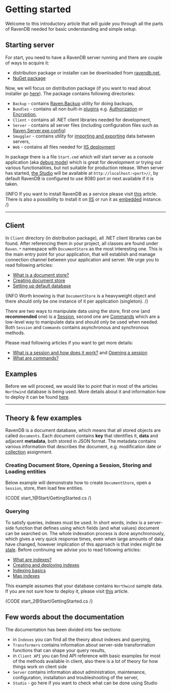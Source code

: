 # Getting started

Welcome to this introductory article that will guide you through all the parts of RavenDB needed for basic understanding and simple setup.

## Starting server

For start, you need to have a RavenDB server running and there are couple of ways to acquire it:

- distribution package or installer can be downloaded from [ravendb.net](http://ravendb.net/download),
- [NuGet package](http://www.nuget.org/packages/RavenDB.Server/)

Now, we will focus on distribution package (if you want to read about installer go [here](../server/installation/using-installer)). The package contains following directories:

- `Backup` - contains [Raven.Backup](server/administration/backup-and-restore) utility for doing backups,
- `Bundles` - contains all non built-in [plugins](../plugins/what-are-plugins) e.g. [Authorization](../server/bundles/authorization) or [Encryption](../server/bundles/encryption),
- `Client` - contains all .NET client libraries needed for development,
- `Server` - contains all server files (including configuration files such as [Raven.Server.exe.config](../server/configuration/configuration-options))
- `Smuggler` - contains utility for [importing and exporting](../server/administration/exporting-and-importing-data) data between servers,
- `Web` - contains all files needed for [IIS deployment](../server/installation/iis)

In package there is a file `Start.cmd` which will start server as a console application (aka [debug mode](../server/troubleshooting/running-in-debug-mode)) which is great for development or trying out various functionalities, but not suitable for production release. When server has started, [the Studio](../studio/accessing-studio) will be available at `http://localhost:<port>//`, by default RavenDB is configured to use 8080 port or next available if it is taken.

{INFO If you want to install RavenDB as a service please visit [this]() article. There is also a possibility to install it on [IIS](../server/installation/iis) or run it as [embedded](../server/installation/embedded) instance. /}

<hr />

## Client

In `Client` directory (in distribution package), all .NET client libraries can be found. After referencing them in your project, all classes are found under `Raven.*` namespace with `DocumentStore` as the most interesting one. This is the main entry point for your application, that will establish and manage connection channel between your application and server. We urge you to read following articles:

- [What is a document store?](../client-api/what-is-a-document-store)
- [Creating document store](../client-api/creating-document-store)
- [Setting up default database](../client-api/setting-up-default-database)

{INFO Worth knowing is that `DocumentStore` is a heavyweight object and there should only be one instance of it per application (singleton). /}

There are two ways to manipulate data using the store, first one (and **recommended** one) is a [Session](../client-api/session/what-is-a-session-and-how-does-it-work), second one are [Commands](../client-api/commands/what-are-commands) which are a low-level way to manipulate data and should only be used when needed. Both `Session` and `Commands` contains asynchronous and synchronous methods.

Please read following articles if you want to get more details:

- [What is a session and how does it work?](../client-api/session/what-is-a-session-and-how-does-it-work) and [Opening a session](../client-api/session/opening-a-session)
- [What are commands?](../client-api/commands/what-are-commands)

## Examples

Before we will proceed, we would like to point that in most of the articles `Northwind` database is being used. More details about it and information how to deploy it can be found [here](../start/about-examples).

<hr />

## Theory & few examples

RavenDB is a document database, which means that all stored objects are called `documents`. Each document contains **key** that identifies it, **data** and adjacent **metadata**, both stored in JSON format. The metadata contains various information that describes the document, e.g. modification date or [collection](../client-api/faq/what-is-a-collection) assignment.

### Creating Document Store, Opening a Session, Storing and Loading entities

Below example will demonstrate how to create `DocumentStore`, open a `Session`, store, then load few entities.

{CODE start_1@Start/GettingStarted.cs /}

### Querying

To satisfy queries, indexes must be used. In short words, index is a server-side function that defines using which fields (and what values) document can be searched on. The whole indexation process is done asynchronously, which gives a very quick response times, even when large amounts of data have changed, however implication of this approach is that index might be [stale](../indexes/stale-indexes). Before continuing we advise you to read following articles:

- [What are indexes?](../indexes/what-are-indexes)
- [Creating and deploying indexes](../indexes/creating-and-deploying)
- [Indexing basics](../indexes/indexing-basics)
- [Map indexes](../indexes/map-indexes)

This example assumes that your database contains `Northwind` sample data. If you are not sure how to deploy it, please visit [this](../studio/overview/tasks/create-sample-data) article.

{CODE start_2@Start/GettingStarted.cs /}

## Few words about the documentation

The documentation has been divided into few sections:

- in `Indexes` you can find all the theory about indexes and querying,
- `Transformers` contains information about server-side transformation functions that can shape your query results,
- in `Client API` you can find API reference with basic examples for most of the methods available in client, also there is a lot of theory for how things work on client side
- `Server` contains information about administration, maintenance, configuration, installation and troubleshooting of the server,
- `Studio` - go here if you want to check what can be done using Studio